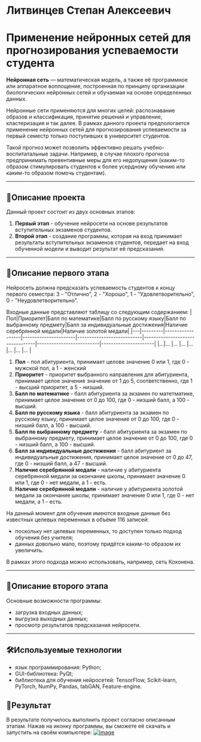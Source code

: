 # Литвинцев Степан Алексеевич
# Применение нейронных сетей для прогнозирования успеваемости студента
**Нейронная сеть** — математическая модель, а также её программное или аппаратное воплощение, построенная по принципу организации биологических нейронных сетей и обучаемая на основе определенных данных.
  
Нейронные сети применяются для многих целей: распознавание образов и классификация, принятие решений и управление, кластеризация и так далее. В рамках данного проекта предпологается применение нейронных сетей для прогнозирования успеваемости за первый семестр только поступивших в университет студентов.
  
Такой прогноз может позволить эффективно решать учебно-воспитатальные задачи. Например, в случае плохого прогноза предпринимать превентивные меры для его недопущения (каким-то образом стимулировать студентов к более усердному обучению или каким-то образом помочь студентам).
***
## 📖Описание проекта
Данный проект состоит из двух основных этапов:
1. **Первый этап** - обучение нейросети на основе результатов вступительных экзаменов студентов.
2. **Второй этап** - создание программы, которая на вход принимает результаты вступительных экзаменов студентов, передает на вход обученной модели и выводит результат её предсказания.
***
## 📖Описание первого этапа
Нейросеть должна предсказать успеваемость студентов к концу первого семестра: 3 - "Отлично", 2 - "Хорошо", 1 - "Удовлетворительно", 0 - "Неудовлетворительно".

Входные данные представляют таблицу со следующим содержанием:
|Пол|Приоритет|Балл по математике|Балл по русскому языку|Балл по выбранному предмету|Балл за индивидуальные достижения|Наличие серебрянной медали|Наличие золотой медали|
|---|---------|------------------|----------------------|---------------------------|---------------------------------|--------------------------|----------------------|
|...|...      |...               |...                   |...                        |...                              |...                       |...                   |
1. **Пол** - пол абитуриента, принимает целове значение 0 или 1, где 0 - мужской пол, а 1 - женский
2. **Приоритет** - приоритет выбранного направления для абитуриента, принимает целое значение значение от 1 до 5, соответственно, где 1 - высший приоритет, а 5 - низший.
3. **Балл по математике** - балл абитуриента за экзамен по матетматике, принимает целое значение от 0 до 100, где 0 - низший балл, а 100 - высший.
4. **Балл по русскому языка** - балл абитуриента за экзамен по русскому языку, принимает целое значение от 0 до 100, где 0 - низший балл, а 100 - высший.
5. **Балл по выбранному предмету** - балл абитуриента за экзамен по выбранному предмету, принимает целое значение от 0 до 100, где 0 - низший балл, а 100 - высший.
6. **Балл за индивидуальные достижения** - балл абитуриент за индивидуальные достижения, принимает целое значение от 0 до 47, где 0 - низший балл, а 47 - высший.
7. **Наличие серебрянной медали** - наличие у абитуриента серебрянной медали за окончание школы, принимает значение 0 или 1, где 0 - нет медали, а 1 - есть.
8. **Наличие серебрянной медали** - наличие у абитуриента золотой медали за окончание школы, принимает значение 0 или 1, где 0 - нет медали, а 1 - есть.

На данный момент для обучения имеются входные данные без известных целевых переменных в объёме 116 записей:
- поскольку нет целевых переменных, то доступен только подход обучения без учителя;
- данных довольно мало, поэтому придётся каким-то образом их увеличить.

В рамках этого подхода можно использовать, например, сеть Кохонена.
***
## 📖Описание второго этапа
Основные возможности программы:
- загрузка входных данных;
- выгрузка выходных данных;
- просмотр результатов предсказания нейросети.
***
## 🛠Используемые технологии
- язык программирования: Python;
- GUI-библиотека: PyQt;
- библиотека для обучения нейросетей: TensorFlow, Scikit-learn, PyTorch, NumPy, Pandas, tabGAN, Feature-engine.
## 🎯Результат
В результате получилось выполнить проект согласно описанным этапам. Нажав на иконку программы, вы сможете её скачать и запустить на своём компьютере:
<a href="https://disk.yandex.ru/d/NcSGpAfDaFTfcg">![image](https://github.com/user-attachments/assets/c495a6de-b369-49c4-9ff6-a27b1d2aa016)</a>
